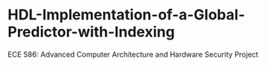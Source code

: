 # HDL-Implementation-of-a-Global-Predictor-with-Indexing
ECE 586: Advanced Computer Architecture and Hardware Security Project
